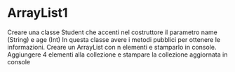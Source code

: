 # ArrayList1
Creare una classe Student che accenti nel costruttore il parametro name (String) e age (Int) In questa classe avere i metodi pubblici per ottenere le informazioni. Creare un ArrayList con n elementi e stamparlo in console. Aggiungere 4 elementi alla collezione e stampare la collezione aggiornata in console
